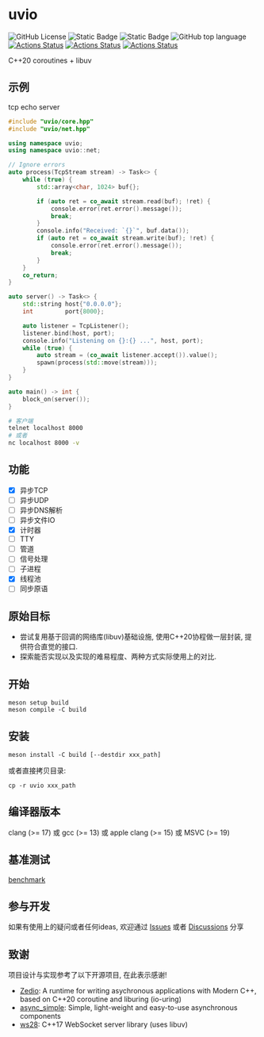 # uvio

![GitHub License](https://img.shields.io/github/license/uchenily/uvio)
![Static Badge](https://img.shields.io/badge/c%2B%2B20-Coroutines-orange)
![Static Badge](https://img.shields.io/badge/standard-c%2B%2B20-blue?logo=cplusplus)
![GitHub top language](https://img.shields.io/github/languages/top/uchenily/uvio)
[![Actions Status](https://github.com/uchenily/uvio/actions/workflows/linux.yaml/badge.svg?branch=main)](https://github.com/uchenily/uvio/actions)
[![Actions Status](https://github.com/uchenily/uvio/actions/workflows/macos.yaml/badge.svg?branch=main)](https://github.com/uchenily/uvio/actions)
[![Actions Status](https://github.com/uchenily/uvio/actions/workflows/windows.yaml/badge.svg?branch=main)](https://github.com/uchenily/uvio/actions)


C++20 coroutines + libuv

## 示例

tcp echo server

```c++
#include "uvio/core.hpp"
#include "uvio/net.hpp"

using namespace uvio;
using namespace uvio::net;

// Ignore errors
auto process(TcpStream stream) -> Task<> {
    while (true) {
        std::array<char, 1024> buf{};

        if (auto ret = co_await stream.read(buf); !ret) {
            console.error(ret.error().message());
            break;
        }
        console.info("Received: `{}`", buf.data());
        if (auto ret = co_await stream.write(buf); !ret) {
            console.error(ret.error().message());
            break;
        }
    }
    co_return;
}

auto server() -> Task<> {
    std::string host{"0.0.0.0"};
    int         port{8000};

    auto listener = TcpListener();
    listener.bind(host, port);
    console.info("Listening on {}:{} ...", host, port);
    while (true) {
        auto stream = (co_await listener.accept()).value();
        spawn(process(std::move(stream)));
    }
}

auto main() -> int {
    block_on(server());
}
```

```bash
# 客户端
telnet localhost 8000
# 或者
nc localhost 8000 -v
```

## 功能

- [x] 异步TCP
- [ ] 异步UDP
- [ ] 异步DNS解析
- [ ] 异步文件IO
- [x] 计时器
- [ ] TTY
- [ ] 管道
- [ ] 信号处理
- [ ] 子进程
- [x] 线程池
- [ ] 同步原语

## 原始目标

- 尝试复用基于回调的网络库(libuv)基础设施, 使用C++20协程做一层封装, 提供符合直觉的接口.
- 探索能否实现以及实现的难易程度、两种方式实际使用上的对比.

## 开始

```shell
meson setup build
meson compile -C build
```

## 安装

```shell
meson install -C build [--destdir xxx_path]
```

或者直接拷贝目录:

```shell
cp -r uvio xxx_path
```

## 编译器版本

clang (>= 17) 或 gcc (>= 13) 或 apple clang (>= 15) 或 MSVC (>= 19)

## 基准测试

[benchmark](./benchmark/benchmark.md)

## 参与开发

如果有使用上的疑问或者任何ideas, 欢迎通过 [Issues](https://github.com/uchenily/uvio/issues) 或者 [Discussions](https://github.com/uchenily/uvio/discussions) 分享

## 致谢

项目设计与实现参考了以下开源项目, 在此表示感谢!

- [Zedio](https://github.com/8sileus/zedio): A runtime for writing asychronous applications with Modern C++, based on C++20 coroutine and liburing (io-uring)
- [async_simple](https://github.com/alibaba/async_simple): Simple, light-weight and easy-to-use asynchronous components
- [ws28](https://github.com/Matheus28/ws28): C++17 WebSocket server library (uses libuv)
